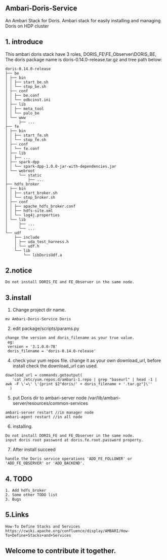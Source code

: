 ## Ambari-Doris-Service
An Ambari Stack for Doris.
Ambari stack for easily installing and managing Doris on HDP cluster

## 1. introduce
This ambari doris stack have 3 roles, DORIS_FE\FE_Observer\DORIS_BE,
The doris package name is doris-0.14.0-release.tar.gz and tree path below:
```text
doris-0.14.0-release
├── be
│ ├── bin
│ │ ├── start_be.sh
│ │ └── stop_be.sh
│ ├── conf
│ │ ├── be.conf
│ │ └── odbcinst.ini
│ ├── lib
│ │ ├── meta_tool
│ │ └── palo_be
│ └── www
│     ├── ...
├── fe
│ ├── bin
│ │ ├── start_fe.sh
│ │ └── stop_fe.sh
│ ├── conf
│ │ └── fe.conf
│ ├── lib
│ │ ├── ...
│ ├── spark-dpp
│ │ └── spark-dpp-1.0.0-jar-with-dependencies.jar
│ └── webroot
│     └── static
│         ├── ...
├── hdfs_broker
│ ├── bin
│ │ ├── start_broker.sh
│ │ └── stop_broker.sh
│ ├── conf
│ │ ├── apache_hdfs_broker.conf
│ │ ├── hdfs-site.xml
│ │ └── log4j.properties
│ └── lib
│     ├── ...
│     └── ...
└── udf
    ├── include
    │ ├── uda_test_harness.h
    │ └── udf.h
    └── lib
        └── libDorisUdf.a
```
## 2.notice
```
Do not install DORIS_FE and FE_Observer in the same node.
```

## 3.install
1. Change project dir name.
```
mv Ambari-Doris-Service Doris
```
2. edit package/scripts/params.py
```
change the version and doris_filename as your true value.
 eg:
 version = '3.1.0.0-78'   
 doris_filename = 'doris-0.14.0-release'
```
4. check your yum repos file. change it as your own download_url, before install check the download_url can used.
```
download_url = commands.getoutput(
   'cat /etc/yum.repos.d/ambari-1.repo | grep "baseurl" | head -1 | awk -F \'=\' \'{print $2"doris/' + doris_filename + '.tar.gz"}\''
  )
```
5. put Doris dir to ambari-server node /var/lib/ambari-server/resources/common-services
```
ambari-server restart //in manager node
ambari-agent restart //in all node
```
6. installing.
```
Do not install DORIS_FE and FE_Observer in the same node.
input doris root password at doris.fe.root.password property.
```
7. After install succeed
```
handle the Doris service operations 'ADD_FE_FOLLOWER' or 'ADD_FE_OBSERVER' or 'ADD_BACKEND'.
```
## 4. TODO
```
1. Add hdfs_broker 
2. Some other TODO list
3. Bugs
```
## 5.Links
```
How-To Define Stacks and Services
https://cwiki.apache.org/confluence/display/AMBARI/How-To+Define+Stacks+and+Services
```
## Welcome to contribute it together.
